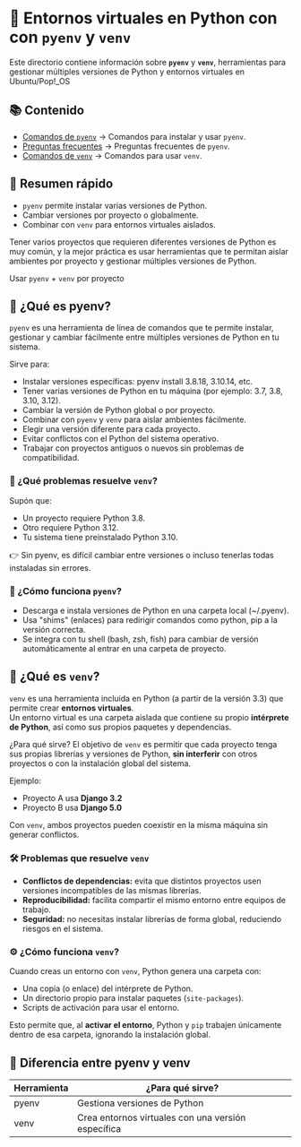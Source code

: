# 🐍 Entornos virtuales en Python con con `pyenv` y `venv`

Este directorio contiene información sobre **`pyenv`** y **`venv`**, herramientas para gestionar múltiples versiones de Python y entornos virtuales en Ubuntu/Pop!_OS

## 📚 Contenido

- [Comandos de `pyenv`](./01_01_pyenv-commands.md) → Comandos para instalar y usar `pyenv`.
- [Preguntas frecuentes](./01_01_pyenv-faq.md) → Preguntas frecuentes de `pyenv`.
- [Comandos de `venv`](./01_02_venv-commands.md) → Comandos para usar `venv`.

## 🎯 Resumen rápido

- `pyenv` permite instalar varias versiones de Python.
- Cambiar versiones por proyecto o globalmente.
- Combinar con `venv` para entornos virtuales aislados.

Tener varios proyectos que requieren diferentes versiones de Python es muy común, y la mejor práctica es usar herramientas que te permitan aislar ambientes por proyecto y gestionar múltiples versiones de Python.

Usar `pyenv` + `venv` por proyecto

## 🎯 ¿Qué es pyenv?

`pyenv` es una herramienta de línea de comandos que te permite instalar, gestionar y cambiar fácilmente entre múltiples versiones de Python en tu sistema.

Sirve para:

- Instalar versiones específicas: pyenv install 3.8.18, 3.10.14, etc.
- Tener varias versiones de Python en tu máquina (por ejemplo: 3.7, 3.8, 3.10, 3.12).
- Cambiar la versión de Python global o por proyecto.
- Combinar con `pyenv` y `venv` para aislar ambientes fácilmente.
- Elegir una versión diferente para cada proyecto.
- Evitar conflictos con el Python del sistema operativo.
- Trabajar con proyectos antiguos o nuevos sin problemas de compatibilidad.

### 🔧 ¿Qué problemas resuelve `venv`?

Supón que:

- Un proyecto requiere Python 3.8.
- Otro requiere Python 3.12.
- Tu sistema tiene preinstalado Python 3.10.

👉 Sin pyenv, es difícil cambiar entre versiones o incluso tenerlas todas instaladas sin errores.

### 📁 ¿Cómo funciona `pyenv`?

- Descarga e instala versiones de Python en una carpeta local (~/.pyenv).
- Usa "shims" (enlaces) para redirigir comandos como python, pip a la versión correcta.
- Se integra con tu shell (bash, zsh, fish) para cambiar de versión automáticamente al entrar en una carpeta de proyecto.

## 🎯 ¿Qué es `venv`?

`venv` es una herramienta incluida en Python (a partir de la versión 3.3) que permite crear **entornos virtuales**.  
Un entorno virtual es una carpeta aislada que contiene su propio **intérprete de Python**, así como sus propios paquetes y dependencias.

¿Para qué sirve?
El objetivo de `venv` es permitir que cada proyecto tenga sus propias librerías y versiones de Python, **sin interferir** con otros proyectos o con la instalación global del sistema.

Ejemplo:

- Proyecto A usa **Django 3.2**
- Proyecto B usa **Django 5.0**

Con `venv`, ambos proyectos pueden coexistir en la misma máquina sin generar conflictos.

### 🛠️ Problemas que resuelve `venv`

- **Conflictos de dependencias:** evita que distintos proyectos usen versiones incompatibles de las mismas librerías.
- **Reproducibilidad:** facilita compartir el mismo entorno entre equipos de trabajo.
- **Seguridad:** no necesitas instalar librerías de forma global, reduciendo riesgos en el sistema.

### ⚙️ ¿Cómo funciona `venv`?

Cuando creas un entorno con `venv`, Python genera una carpeta con:

- Una copia (o enlace) del intérprete de Python.
- Un directorio propio para instalar paquetes (`site-packages`).
- Scripts de activación para usar el entorno.

Esto permite que, al **activar el entorno**, Python y `pip` trabajen únicamente dentro de esa carpeta, ignorando la instalación global.

## 🧪 Diferencia entre pyenv y venv

| Herramienta | ¿Para qué sirve? |
| ----------- | ---------------- |
| pyenv       | Gestiona versiones de Python |
| venv        | Crea entornos virtuales con una versión específica |
